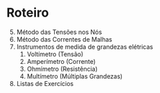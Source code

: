 # Roteiro

5. Método das Tensões nos Nós
6. Método das Correntes de Malhas
7. Instrumentos de medida de grandezas elétricas
    1. Voltímetro (Tensão)
    2. Amperímetro (Corrente)
    3. Ohmímetro (Resistência)
    4. Multímetro (Múltiplas Grandezas)
8. Listas de Exercícios
